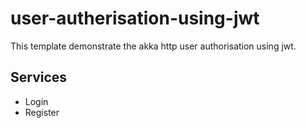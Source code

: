 # user-autherisation-using-jwt
This template demonstrate the akka http user authorisation using jwt.

## Services
 - Login
 - Register


